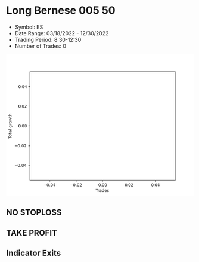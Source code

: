 # Long Bernese 005 50 
- Symbol: ES
- Date Range: 03/18/2022 - 12/30/2022
- Trading Period: 8:30-12:30
- Number of Trades: 0

![Plot](LongBernese00550ES.png)
## NO STOPLOSS











## TAKE PROFIT






## Indicator Exits



